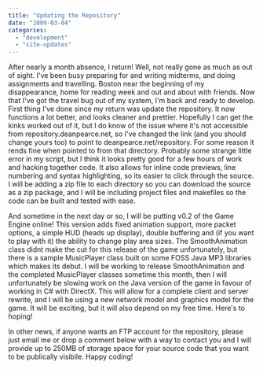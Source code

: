 ```yaml
---
title: "Updating the Repository"
date: "2009-03-04"
categories: 
  - "development"
  - "site-updates"
---
```


After nearly a month absence, I return! Well, not really gone as much as out of sight. I've been busy preparing for and writing midterms, and doing assignments and travelling. Boston near the beginning of my disappearance, home for reading week and out and about with friends. Now that I've got the travel bug out of my system, I'm back and ready to develop. First thing I've done since my return was update the repository. It now functions a lot better, and looks cleaner and prettier. Hopefully I can get the kinks worked out of it, but I do know of the issue where it's not accessible from repository.deanpearce.net, so I've changed the link (and you should change yours too) to point to deanpearce.net/repository. For some reason it rends fine when pointed to from that directory. Probably some strange little error in my script, but I think it looks pretty good for a few hours of work and hacking together code. It also allows for inline code previews, line numbering and syntax highlighting, so its easier to click through the source. I will be adding a zip file to each directory so you can download the source as a zip package, and I will be including project files and makefiles so the code can be built and tested with ease.

And sometime in the next day or so, I will be putting v0.2 of the Game Engine online! This version adds fixed animation support, more packet options, a simple HUD (heads up display), double buffering and (if you want to play with it) the ability to change play area sizes. The SmoothAnimation class didnt make the cut for this release of the game unfortunately, but there is a sample MusicPlayer class built on some FOSS Java MP3 libraries which makes its debut. I will be working to release SmoothAnimation and the completed MusicPlayer classes sometime this month, then I will unfortunately be slowing work on the Java version of the game in favour of working in C# with DirectX. This will allow for a complete client and server rewrite, and I will be using a new network model and graphics model for the game. It will be exciting, but it will also depend on my free time. Here's to hoping!

In other news, if anyone wants an FTP account for the repository, please just email me or drop a comment below with a way to contact you and I will provide up to 250MB of storage space for your source code that you want to be publically visibile. Happy coding!
